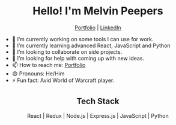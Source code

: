 <h1 align="center">Hello! I'm Melvin Peepers</h1>
<p align="center">
  <a href="https://melvinpeepers.com" target="_blank">Portfolio</a>
  |
  <a href="https://www.linkedin.com/in/melvin-peepers/" target="_blank">LinkedIn</a>
</p>

- 🔭 I’m currently working on some tools I can use for work.
- 🌱 I’m currently learning advanced React, JavaScript and Python
- 👯 I’m looking to collaborate on side projects.
- 🤔 I’m looking for help with coming up with new ideas.
- 📫 How to reach me: <a href="https://melvinpeepers.com" target="_blank">Portfolio</a>
- 😄 Pronouns: He/Him
- ⚡ Fun fact: Avid World of Warcraft player.

<h2 align="center">Tech Stack</h2>
<p align="center">React | Redux | Node.js | Express.js | JavaScript | Python</p>
